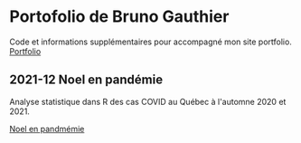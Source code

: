 # Portofolio de Bruno Gauthier

Code et informations supplémentaires pour accompagné mon site portfolio.
[Portfolio](https://brunoelgrande.github.io)



## 2021-12 Noel en pandémie

Analyse statistique dans R des cas COVID au Québec à l'automne 2020 et 2021.

[Noel en pandmémie](https://brunoelgrande.github.io/2021/12/19/noel-pandemie.html)
